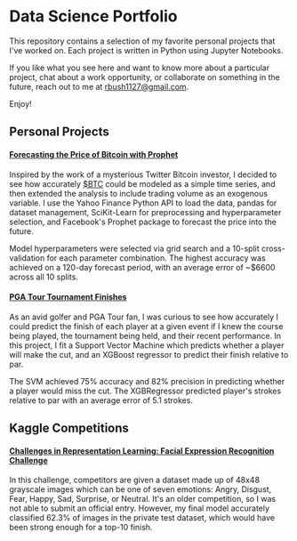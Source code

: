 # Data Science Portfolio

This repository contains a selection of my favorite personal projects that I've worked on.  Each project is written in Python using Jupyter Notebooks.  

If you like what you see here and want to know more about a particular project, chat about a work opportunity, or collaborate on something in the future, reach out to me at [rbush1127@gmail.com](rbush1127@gmail.com).

Enjoy!

## Personal Projects

#### [Forecasting the Price of Bitcoin with Prophet](https://github.com/rbush1127/Data-Science-Portfolio/blob/main/Cryptocurrency/BTC%20Forecast.ipynb)
Inspired by the work of a mysterious Twitter Bitcoin investor, I decided to see how accurately [$BTC](https://coinmarketcap.com/currencies/bitcoin/) could be modeled as a simple time series, and then extended the analysis to include trading volume as an exogenous variable.  I use the Yahoo Finance Python API to load the data, pandas for dataset management, SciKit-Learn for preprocessing and hyperparameter selection, and Facebook's Prophet package to forecast the price into the future.

Model hyperparameters were selected via grid search and a 10-split cross-validation for each parameter combination.  The highest accuracy was achieved on a 120-day forecast period, with an average error of ~$6600 across all 10 splits.

#### [PGA Tour Tournament Finishes](https://github.com/rbush1127/Data-Science-Portfolio/blob/main/PGA%20Tour/Model%20Tuning%20%26%20Feature%20Engineering.ipynb)
As an avid golfer and PGA Tour fan, I was curious to see how accurately I could predict the finish of each player at a given event if I knew the course being played, the tournament being held, and their recent performance.  In this project, I fit a Support Vector Machine which predicts whether a player will make the cut, and an XGBoost regressor to predict their finish relative to par.

The SVM achieved 75% accuracy and 82% precision in predicting whether a player would miss the cut.  The XGBRegressor predicted player's strokes relative to par with an average error of 5.1 strokes.

## Kaggle Competitions

#### [Challenges in Representation Learning: Facial Expression Recognition Challenge](https://github.com/rbush1127/Data-Science-Portfolio/blob/main/Kaggle%20Competitions/Facial%20Expression%20Recognition.ipynb)
In this challenge, competitors are given a dataset made up of 48x48 grayscale images which can be one of seven emotions: Angry, Disgust, Fear, Happy, Sad, Surprise, or Neutral.  It's an older competition, so I was not able to submit an official entry.  However, my final model accurately classified 62.3% of images in the private test dataset, which would have been strong enough for a top-10 finish.
